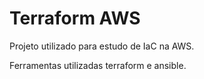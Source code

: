 # Terraform AWS

Projeto utilizado para estudo de IaC na AWS.

Ferramentas utilizadas terraform e ansible.
